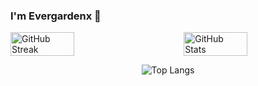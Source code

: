 ### I'm Evergardenx 👋

<div style="display: flex; justify-content: space-between;">
  <img src="https://streak-stats.demolab.com/?user=Evergardenx&theme=dark" width="45%" alt="GitHub Streak">
  <img src="https://github-readme-stats.vercel.app/api?username=Evergardenx&show_icons=true&theme=radical" width="45%" alt="GitHub Stats">
</div>

<p align="center">
  <img src="https://github-readme-stats.vercel.app/api/top-langs/?username=Evergardenx&layout=compact" alt="Top Langs">
</p>
